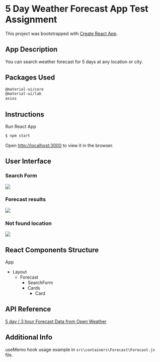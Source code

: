 # 5 Day Weather Forecast App Test Assignment

This project was bootstrapped with [Create React App](https://github.com/facebook/create-react-app).

## App Description

You can search weather forecast for 5 days at any location or city.

## Packages Used

```sh
@material-ui/core
@material-ui/lab
axios
```

## Instructions

Run React App
```sh
$ npm start
```
Open [http://localhost:3000](http://localhost:3000) to view it in the browser.

## User Interface

### Search Form
![](https://user-images.githubusercontent.com/9249084/103439384-dab29580-4c55-11eb-8949-b2f3bcf95b84.JPG)
### Forecast results
![](https://user-images.githubusercontent.com/9249084/103439438-5dd3eb80-4c56-11eb-8e1e-92cf5925655f.JPG)
### Not found location
![](https://user-images.githubusercontent.com/9249084/103439446-704e2500-4c56-11eb-9c27-f3787322c927.JPG)

## React Components Structure
App
  - Layout
    - Forecast
       - SearchForm
       - Cards
         - Card
    
## API Reference
[5 day / 3 hour Forecast Data from Open Weather](https://openweathermap.org/forecast5)

## Additional Info
useMemo hook usage example in `src\containers\Forecast\Forecast.js` file.
